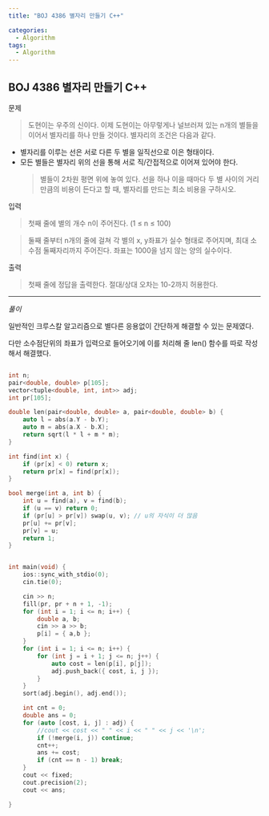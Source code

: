 ```yaml
---
title: "BOJ 4386 별자리 만들기 C++"

categories:
  - Algorithm
tags:
  - Algorithm
---
```


## BOJ 4386 별자리 만들기 C++

문제

> 도현이는 우주의 신이다. 이제 도현이는 아무렇게나 널브러져 있는 n개의 별들을 이어서 별자리를 하나 만들 것이다. 별자리의 조건은 다음과 같다.

- 별자리를 이루는 선은 서로 다른 두 별을 일직선으로 이은 형태이다.
- 모든 별들은 별자리 위의 선을 통해 서로 직/간접적으로 이어져 있어야 한다.
  > 별들이 2차원 평면 위에 놓여 있다. 선을 하나 이을 때마다 두 별 사이의 거리만큼의 비용이 든다고 할 때, 별자리를 만드는 최소 비용을 구하시오.

입력

> 첫째 줄에 별의 개수 n이 주어진다. (1 ≤ n ≤ 100)

> 둘째 줄부터 n개의 줄에 걸쳐 각 별의 x, y좌표가 실수 형태로 주어지며, 최대 소수점 둘째자리까지 주어진다. 좌표는 1000을 넘지 않는 양의 실수이다.

출력

> 첫째 줄에 정답을 출력한다. 절대/상대 오차는 10-2까지 허용한다.

---

_풀이_

일반적인 크루스칼 알고리즘으로 별다른 응용없이 간단하게 해결할 수 있는 문제였다.

다만 소수점단위의 좌표가 입력으로 들어오기에 이를 처리해 줄 len() 함수를 따로 작성해서 해결했다.

```c++

int n;
pair<double, double> p[105];
vector<tuple<double, int, int>> adj;
int pr[105];

double len(pair<double, double> a, pair<double, double> b) {
    auto l = abs(a.Y - b.Y);
    auto m = abs(a.X - b.X);
    return sqrt(l * l + m * m);
}

int find(int x) {
    if (pr[x] < 0) return x;
    return pr[x] = find(pr[x]);
}

bool merge(int a, int b) {
    int u = find(a), v = find(b);
    if (u == v) return 0;
    if (pr[u] > pr[v]) swap(u, v); // u의 자식이 더 많음
    pr[u] += pr[v];
    pr[v] = u;
    return 1;
}


int main(void) {
    ios::sync_with_stdio(0);
    cin.tie(0);

    cin >> n;
    fill(pr, pr + n + 1, -1);
    for (int i = 1; i <= n; i++) {
        double a, b;
        cin >> a >> b;
        p[i] = { a,b };
    }
    for (int i = 1; i <= n; i++) {
        for (int j = i + 1; j <= n; j++) {
            auto cost = len(p[i], p[j]);
            adj.push_back({ cost, i, j });
        }
    }
    sort(adj.begin(), adj.end());

    int cnt = 0;
    double ans = 0;
    for (auto [cost, i, j] : adj) {
        //cout << cost << " " << i << " " << j << '\n';
        if (!merge(i, j)) continue;
        cnt++;
        ans += cost;
        if (cnt == n - 1) break;
    }
    cout << fixed;
    cout.precision(2);
    cout << ans;

}


```
